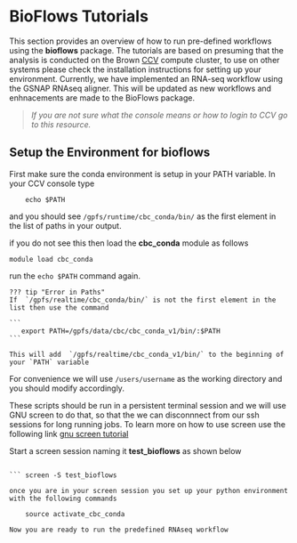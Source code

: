 # BioFlows Tutorials

This section provides an overview of how to run pre-defined workflows using
the **bioflows** package. The tutorials are based on presuming that the analysis is
conducted on the Brown [CCV](https://web1.ccv.brown.edu) compute cluster, to use on other systems please
check the installation instructions for setting up your environment. Currently, we have implemented an RNA-seq
workflow using the GSNAP RNAseq aligner. This will be updated as new
workflows and enhnacements are made to the BioFlows package.

> *If you are not sure what the console means or how to login to CCV go
>   to this resource.*



## Setup the Environment for bioflows

First make sure the conda environment is setup in your PATH
variable. In your CCV console type

```
    echo $PATH
```

and you should see `/gpfs/runtime/cbc_conda/bin/` as the first
element in the list of paths in your output.

if you do not see this then load the **cbc_conda** module as follows

```
module load cbc_conda
```
 run the `echo $PATH` command again.

    ??? tip "Error in Paths"
	If  `/gpfs/realtime/cbc_conda/bin/` is not the first element in the list then use the command 
	
	```
	   export PATH=/gpfs/data/cbc/cbc_conda_v1/bin/:$PATH 
    ```
      
	This will add  `/gpfs/realtime/cbc_conda_v1/bin/` to the beginning of your `PATH` variable

For convenience we will use `/users/username` as the working directory and you should modify
accordingly.

These scripts should be run in a persistent terminal session and we will
use GNU screen to do that, so that the we can disconnnect from our ssh
sessions for long running jobs. To learn more on how to use screen use
the following link
[gnu
screen tutorial](https://www.linode.com/docs/networking/ssh/using-gnu-screen-to-manage-persistent-terminal-sessions)

Start a screen session naming it **test_bioflows** as shown below

```

``` screen -S test_bioflows

once you are in your screen session you set up your python environment
with the following commands

    source activate_cbc_conda

Now you are ready to run the predefined RNAseq workflow
